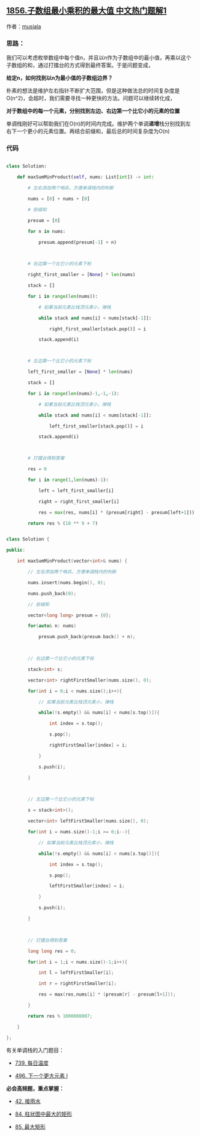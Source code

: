 ## [1856.子数组最小乘积的最大值 中文热门题解1](https://leetcode.cn/problems/maximum-subarray-min-product/solutions/100000/python-qian-zhui-he-dan-diao-zhan-qing-x-gow8)

作者：[musiala](https://leetcode.cn/u/musiala)

### 思路：
我们可以考虑枚举数组中每个值n，并且以n作为子数组中的最小值，再乘以这个子数组的和，通过打擂台的方式得到最终答案。于是问题变成，

**给定n，如何找到以n为最小值的子数组边界？**

朴素的想法是维护左右指针不断扩大范围，但是这种做法总的时间复杂度是O(n^2)，会超时，我们需要寻找一种更快的方法。问题可以继续转化成，

**对于数组中的每一个元素，分别找到左边、右边第一个比它小的元素的位置**

单调栈刚好可以帮助我们在O(n)的时间内完成。维护两个单调**递增**栈分别找到左右下一个更小的元素位置。再结合前缀和，最后总的时间复杂度为O(n)

### 代码
```python []
class Solution:
    def maxSumMinProduct(self, nums: List[int]) -> int:
        # 左右添加两个哨兵，方便单调栈内的判断
        nums = [0] + nums + [0]
        # 前缀和
        presum = [0]
        for n in nums:
            presum.append(presum[-1] + n)
        
        # 右边第一个比它小的元素下标
        right_first_smaller = [None] * len(nums)
        stack = []
        for i in range(len(nums)):
            # 如果当前元素比栈顶元素小，弹栈
            while stack and nums[i] < nums[stack[-1]]:
                right_first_smaller[stack.pop()] = i
            stack.append(i)

        # 左边第一个比它小的元素下标
        left_first_smaller = [None] * len(nums)
        stack = []
        for i in range(len(nums)-1,-1,-1):
            # 如果当前元素比栈顶元素小，弹栈
            while stack and nums[i] < nums[stack[-1]]:
                left_first_smaller[stack.pop()] = i
            stack.append(i)

        # 打擂台得到答案
        res = 0
        for i in range(1,len(nums)-1):
            left = left_first_smaller[i]
            right = right_first_smaller[i]
            res = max(res, nums[i] * (presum[right] - presum[left+1]))
        return res % (10 ** 9 + 7)
```
```c++ []
class Solution {
public:
    int maxSumMinProduct(vector<int>& nums) {
        // 左右添加两个哨兵，方便单调栈内的判断
        nums.insert(nums.begin(), 0);
        nums.push_back(0);
        // 前缀和
        vector<long long> presum = {0};
        for(auto& n: nums)
            presum.push_back(presum.back() + n);
        
        // 右边第一个比它小的元素下标
        stack<int> s;
        vector<int> rightFirstSmaller(nums.size(), 0);
        for(int i = 0;i < nums.size();i++){
            // 如果当前元素比栈顶元素小，弹栈
            while(!s.empty() && nums[i] < nums[s.top()]){
                int index = s.top();
                s.pop();
                rightFirstSmaller[index] = i;
            }
            s.push(i);
        }
        
        // 左边第一个比它小的元素下标
        s = stack<int>();
        vector<int> leftFirstSmaller(nums.size(), 0);
        for(int i = nums.size()-1;i >= 0;i--){
            // 如果当前元素比栈顶元素小，弹栈
            while(!s.empty() && nums[i] < nums[s.top()]){
                int index = s.top();
                s.pop();
                leftFirstSmaller[index] = i;
            }
            s.push(i);
        }
        
        // 打擂台得到答案
        long long res = 0;
        for(int i = 1;i < nums.size()-1;i++){
            int l = leftFirstSmaller[i];
            int r = rightFirstSmaller[i];
            res = max(res,nums[i] * (presum[r] - presum[l+1]));
        }
        return res % 1000000007;
    }
};
```

有关单调栈的入门题目：

- [739. 每日温度](/problems/daily-temperatures/)
- [496. 下一个更大元素 I](/problems/next-greater-element-i/)

**必会高频题，重点掌握：**

- [42. 接雨水](/problems/trapping-rain-water/)
- [84. 柱状图中最大的矩形](/problems/largest-rectangle-in-histogram/)
- [85. 最大矩形](/problems/maximal-rectangle/)